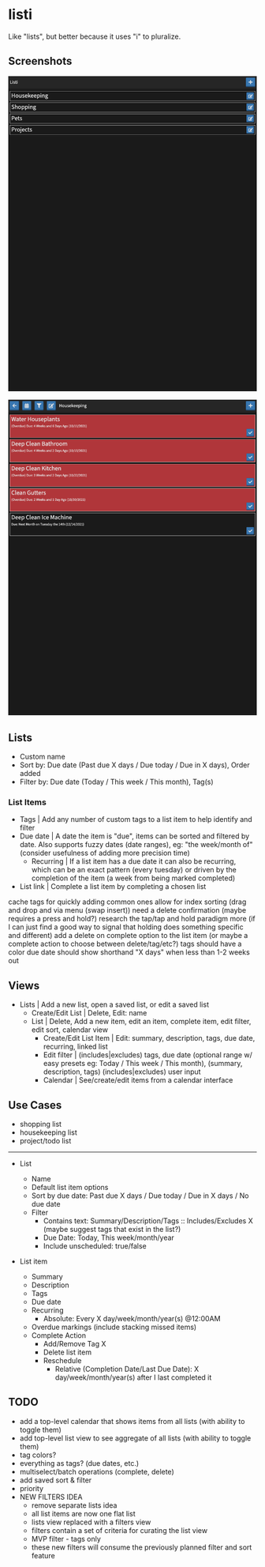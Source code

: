 # listi

Like "lists", but better because it uses "i" to pluralize.

## Screenshots

![lists view](./img/lists_view.png)

![list view](./img/list_view.png)

## Lists

- Custom name
- Sort by: Due date (Past due X days / Due today / Due in X days), Order added
- Filter by: Due date (Today / This week / This month), Tag(s)

### List Items

- Tags | Add any number of custom tags to a list item to help identify and filter
- Due date | A date the item is "due", items can be sorted and filtered by date. Also supports fuzzy dates (date ranges), eg: "the week/month of" (consider usefulness of adding more precision time)
  - Recurring | If a list item has a due date it can also be recurring, which can be an exact pattern (every tuesday) or driven by the completion of the item (a week from being marked completed)
- List link | Complete a list item by completing a chosen list

cache tags for quickly adding common ones allow for index sorting (drag and drop and via menu (swap insert)) need a delete confirmation (maybe requires a press and hold?) research the tap/tap and hold paradigm more (if I can just find a good way to signal that holding does something specific and different) add a delete on complete option to the list item (or maybe a complete action to choose between delete/tag/etc?) tags should have a color due date should show shorthand "X days" when less than 1-2 weeks out

## Views

- Lists | Add a new list, open a saved list, or edit a saved list
  - Create/Edit List | Delete, Edit: name
  - List | Delete, Add a new item, edit an item, complete item, edit filter, edit sort, calendar view
    - Create/Edit List Item | Edit: summary, description, tags, due date, recurring, linked list
    - Edit filter | (includes|excludes) tags, due date (optional range w/ easy presets eg: Today / This week / This month), (summary, description, tags) (includes|excludes) user input
    - Calendar | See/create/edit items from a calendar interface


## Use Cases

- shopping list
- housekeeping list
- project/todo list

----

- List
	- Name
	- Default list item options
	- Sort by due date: Past due X days / Due today / Due in X days / No due date
	- Filter
		- Contains text: Summary/Description/Tags :: Includes/Excludes X (maybe suggest tags that exist in the list?)
		- Due Date: Today, This week/month/year
		- Include unscheduled: true/false

- List item
	- Summary
	- Description
	- Tags
	- Due date
	- Recurring
		- Absolute: Every X day/week/month/year(s) @12:00AM
	- Overdue markings (include stacking missed items)
	- Complete Action
		- Add/Remove Tag X
		- Delete list item
		- Reschedule
			- Relative (Completion Date/Last Due Date): X day/week/month/year(s) after I last completed it


## TODO

- add a top-level calendar that shows items from all lists (with ability to toggle them)
- add top-level list view to see aggregate of all lists (with ability to toggle them)
- tag colors?
- everything as tags? (due dates, etc.)
- multiselect/batch operations (complete, delete)
- add saved sort & filter
- priority
- NEW FILTERS IDEA
	- remove separate lists idea
	- all list items are now one flat list
	- lists view replaced with a filters view
	- filters contain a set of criteria for curating the list view
	- MVP filter - tags only
	- these new filters will consume the previously planned filter and sort feature